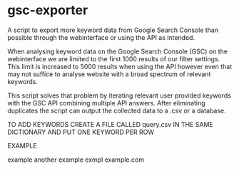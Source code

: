 # gsc-exporter
A script to export more keyword data from Google Search Console than possible through the webinterface or using the API as intended.

When analysing keyword data on the Google Search Console (GSC) on the webinterface we are limited to the first 1000 results of our filter settings.
This limit is increased to 5000 results when using the API however even that may not suffice to analyse website with a broad spectrum of relevant keywords.

This script solves that problem by iterating relevant user provided keywords with the GSC API combining multiple API answers. 
After eliminating duplicates the script can output the collected data to a .csv or a database.


TO ADD KEYWORDS CREATE A FILE CALLED query.csv IN THE SAME DICTIONARY AND PUT ONE KEYWORD PER ROW

EXAMPLE

example
another example
exmpl
example.com
